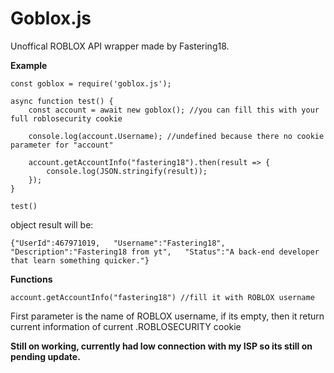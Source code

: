 # Goblox.js
Unoffical ROBLOX API wrapper made by Fastering18.


**Example**
```
const goblox = require('goblox.js');

async function test() {
    const account = await new goblox(); //you can fill this with your full roblosecurity cookie

    console.log(account.Username); //undefined because there no cookie parameter for "account"

    account.getAccountInfo("fastering18").then(result => {
        console.log(JSON.stringify(result));
    });
}

test()
```

object result will be: 

`
{"UserId":467971019,  
 "Username":"Fastering18",  
 "Description":"Fastering18 from yt",  
 "Status":"A back-end developer that learn something quicker."}
`  

**Functions**

`
account.getAccountInfo("fastering18") //fill it with ROBLOX username
`

First parameter is the name of ROBLOX username, if its empty, then it return current information of current 
.ROBLOSECURITY cookie



__Still on working, currently had low connection with my ISP so its still on pending update.__
